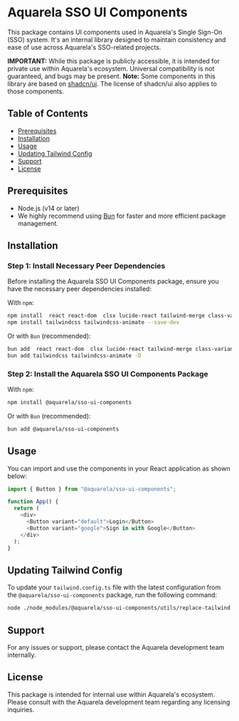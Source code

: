 # Aquarela SSO UI Components

This package contains UI components used in Aquarela's Single Sign-On (SSO) system. It's an internal library designed to maintain consistency and ease of use across Aquarela's SSO-related projects.

**IMPORTANT:** While this package is publicly accessible, it is intended for private use within Aquarela's ecosystem. Universal compatibility is not guaranteed, and bugs may be present.
**Note:** Some components in this library are based on [shadcn/ui](https://github.com/shadcn-ui/ui). The license of shadcn/ui also applies to those components.

## Table of Contents

- [Prerequisites](#prerequisites)
- [Installation](#installation)
- [Usage](#usage)
- [Updating Tailwind Config](#updating-tailwind-config)
- [Support](#support)
- [License](#license)

## Prerequisites

- Node.js (v14 or later)
- We highly recommend using [Bun](https://bun.sh/) for faster and more efficient package management.

## Installation

### Step 1: Install Necessary Peer Dependencies

Before installing the Aquarela SSO UI Components package, ensure you have the necessary peer dependencies installed:

With `npm`:

```bash
npm install  react react-dom  clsx lucide-react tailwind-merge class-variance-authority @radix-ui/react-slot --save
npm install tailwindcss tailwindcss-animate --save-dev
```

Or with `Bun` (recommended):

```bash
bun add  react react-dom  clsx lucide-react tailwind-merge class-variance-authority @radix-ui/react-slot
bun add tailwindcss tailwindcss-animate -D
```

### Step 2: Install the Aquarela SSO UI Components Package

With `npm`:

```bash
npm install @aquarela/sso-ui-components
```

Or with `Bun` (recommended):

```bash
bun add @aquarela/sso-ui-components
```

## Usage

You can import and use the components in your React application as shown below:

```javascript
import { Button } from "@aquarela/sso-ui-components";

function App() {
  return (
    <div>
      <Button variant="default">Login</Button>
      <Button variant="google">Sign in with Google</Button>
    </div>
  );
}
```

## Updating Tailwind Config

To update your `tailwind.config.ts` file with the latest configuration from the `@aquarela/sso-ui-components` package, run the following command:

```bash
node ./node_modules/@aquarela/sso-ui-components/utils/replace-tailwind.config.js
```

## Support

For any issues or support, please contact the Aquarela development team internally.

## License

This package is intended for internal use within Aquarela's ecosystem. Please consult with the Aquarela development team regarding any licensing inquiries.

```

```
